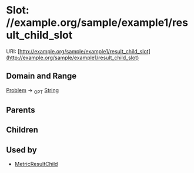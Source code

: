 
# Slot: //example.org/sample/example1/result_child_slot




URI: [http://example.org/sample/example1/result_child_slot](http://example.org/sample/example1/result_child_slot)


## Domain and Range

[Problem](Problem.md) &#8594;  <sub>OPT</sub> [String](types/String.md)

## Parents


## Children


## Used by

 * [MetricResultChild](MetricResultChild.md)
